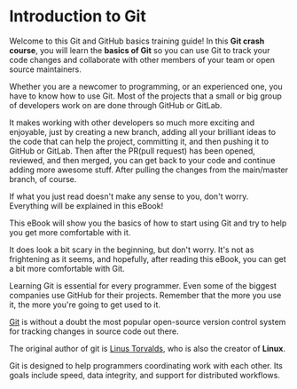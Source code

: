 # Introduction to Git

Welcome to this Git and GitHub basics training guide! In this **Git crash course**, you will learn the **basics of Git** so you can use Git to track your code changes and collaborate with other members of your team or open source maintainers.

Whether you are a newcomer to programming, or an experienced one, you have to know how to use Git. Most of the projects that a small or big group of developers work on are done through GitHub or GitLab.

It makes working with other developers so much more exciting and enjoyable, just by creating a new branch, adding all your brilliant ideas to the code that can help the project, committing it, and then pushing it to GitHub or GitLab. Then after the PR(pull request) has been opened, reviewed, and then merged, you can get back to your code and continue adding more awesome stuff. After pulling the changes from the main/master branch, of course.

If what you just read doesn't make any sense to you, don't worry. Everything will be explained in this eBook!

This eBook will show you the basics of how to start using Git and try to help you get more comfortable with it. 

It does look a bit scary in the beginning, but don't worry. It's not as frightening as it seems, and hopefully, after reading this eBook, you can get a bit more comfortable with Git.

Learning Git is essential for every programmer. Even some of the biggest companies use GitHub for their projects. Remember that the more you use it, the more you're going to get used to it.

[Git](https://git-scm.com/) is without a doubt the most popular open-source version control system for tracking changes in source code out there.

The original author of git is [Linus Torvalds](https://en.wikipedia.org/wiki/Linus_Torvalds), who is also the creator of **Linux**.

Git is designed to help programmers coordinating work with each other. Its goals include speed, data integrity, and support for distributed workflows.